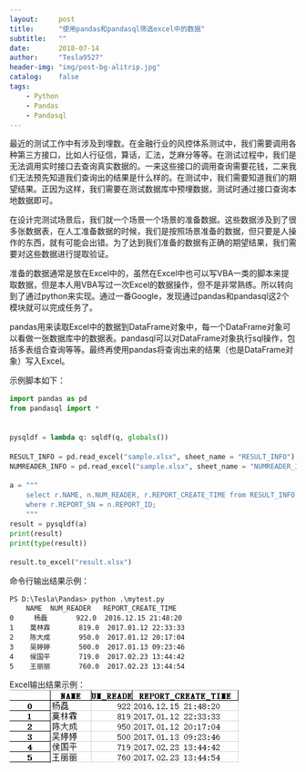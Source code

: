 ```yaml
---
layout:     post
title:      "使用pandas和pandasql筛选excel中的数据"
subtitle:   ""
date:       2018-07-14
author:     "Tesla9527"
header-img: "img/post-bg-alitrip.jpg"
catalog:    false
tags:
    - Python    
    - Pandas
    - Pandasql
---
```


最近的测试工作中有涉及到埋数。在金融行业的风控体系测试中，我们需要调用各种第三方接口，比如人行征信，算话，汇法，芝麻分等等。在测试过程中，我们是无法调用实时接口去查询真实数据的。一来这些接口的调用查询需要花钱，二来我们无法预先知道我们查询出的结果是什么样的。在测试中，我们需要知道我们的期望结果。正因为这样，我们需要在测试数据库中预埋数据，测试时通过接口查询本地数据即可。

在设计完测试场景后，我们就一个场景一个场景的准备数据。这些数据涉及到了很多张数据表，在人工准备数据的时候，我们是按照场景准备的数据，但只要是人操作的东西，就有可能会出错。为了达到我们准备的数据有正确的期望结果，我们需要对这些数据进行提取验证。

准备的数据通常是放在Excel中的，虽然在Excel中也可以写VBA一类的脚本来提取数据，但是本人用VBA写过一次Excel的数据操作，但不是非常熟练。所以转向到了通过python来实现。通过一番Google，发现通过pandas和pandasql这2个模块就可以完成任务了。

pandas用来读取Excel中的数据到DataFrame对象中，每一个DataFrame对象可以看做一张数据库中的数据表。pandasql可以对DataFrame对象执行sql操作，包括多表组合查询等等。最终再使用pandas将查询出来的结果（也是DataFrame对象）写入Excel。

示例脚本如下：
```python
import pandas as pd
from pandasql import *


pysqldf = lambda q: sqldf(q, globals())

RESULT_INFO = pd.read_excel("sample.xlsx", sheet_name = "RESULT_INFO")
NUMREADER_INFO = pd.read_excel("sample.xlsx", sheet_name = "NUMREADER_INFO")

a = """
	select r.NAME, n.NUM_READER, r.REPORT_CREATE_TIME from RESULT_INFO r Left Join NUMREADER_INFO n
	where r.REPORT_SN = n.REPORT_ID;
	"""
result = pysqldf(a)
print(result)
print(type(result))

result.to_excel("result.xlsx")
```

命令行输出结果示例：
```
PS D:\Tesla\Pandas> python .\mytest.py
    NAME  NUM_READER   REPORT_CREATE_TIME
0     杨磊       922.0  2016.12.15 21:48:20
1    莫林霖       819.0  2017.01.12 22:33:33
2    陈大成       950.0  2017.01.12 20:17:04
3    吴婷婷       500.0  2017.01.13 09:23:46
4    侯国平       719.0  2017.02.23 13:44:42
5    王丽丽       760.0  2017.02.23 13:44:54
```

Excel输出结果示例：
![img](/img/in-post/pandas/pandas_result.png)